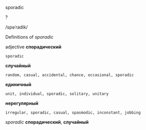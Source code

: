sporadic

?

/spəˈradik/

Definitions of _sporadic_

adjective
**спорадический**

    sporadic
**случайный**

    random, casual, accidental, chance, occasional, sporadic
**единичный**

    unit, individual, sporadic, solitary, unitary
**нерегулярный**

    irregular, sporadic, casual, spasmodic, inconstant, jobbing

_sporadic_
**спорадический**, **случайный**